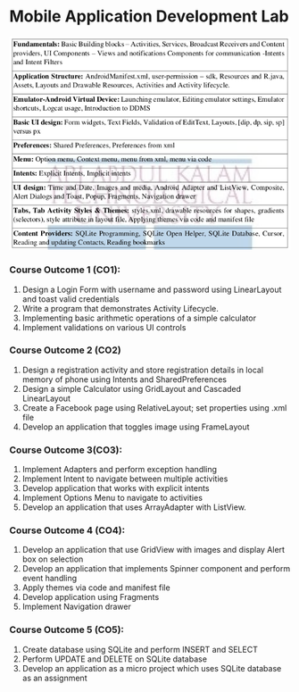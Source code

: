 # Mobile Application Development Lab

![alt text](./others/syllabus.png)

### Course Outcome 1 (CO1):

1. Design a Login Form with username and password using LinearLayout and toast valid
credentials
2. Write a program that demonstrates Activity Lifecycle.
3. Implementing basic arithmetic operations of a simple calculator
4. Implement validations on various UI controls

### Course Outcome 2 (CO2)

1. Design a registration activity and store registration details in local memory of phone
using Intents and SharedPreferences
2. Design a simple Calculator using GridLayout and Cascaded LinearLayout
3. Create a Facebook page using RelativeLayout; set properties using .xml file
4. Develop an application that toggles image using FrameLayout

### Course Outcome 3(CO3):

1. Implement Adapters and perform exception handling
2. Implement Intent to navigate between multiple activities
3. Develop application that works with explicit intents
4. Implement Options Menu to navigate to activities
5. Develop an application that uses ArrayAdapter with ListView.

### Course Outcome 4 (CO4):

1. Develop an application that use GridView with images and display Alert box on
selection
2. Develop an application that implements Spinner component and perform event
handling
3. Apply themes via code and manifest file
4. Develop application using Fragments
5. Implement Navigation drawer

### Course Outcome 5 (CO5):

1. Create database using SQLite and perform INSERT and SELECT
2. Perform UPDATE and DELETE on SQLite database
3. Develop an application as a micro project which uses SQLite database as an
assignment
